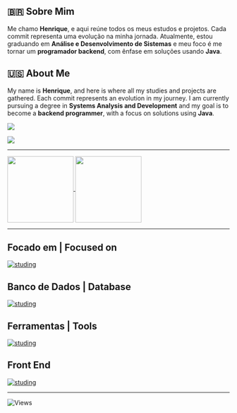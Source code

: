 ## 🇧🇷 Sobre Mim

Me chamo **Henrique**, e aqui reúne todos os meus estudos e projetos. Cada commit representa uma evolução na minha jornada. Atualmente, estou graduando em **Análise e Desenvolvimento de Sistemas** e meu foco é me tornar um **programador backend**, com ênfase em soluções usando **Java**.

## 🇺🇸 About Me

My name is **Henrique**, and here is where all my studies and projects are gathered. Each commit represents an evolution in my journey. I am currently pursuing a degree in **Systems Analysis and Development** and my goal is to become a **backend programmer**, with a focus on solutions using **Java**.

<div> 

  <a href = "mailto:polizerrickk@gmail.com"><img src="https://img.shields.io/badge/-Gmail-%23333?style=for-the-badge&logo=gmail&logoColor=white" target="_blank"></a>

  <a href="https://www.linkedin.com/in/hfpolizer/" target="_blank"><img src="https://img.shields.io/badge/-LinkedIn-%230077B5?style=for-the-badge&logo=linkedin&logoColor=white" target="_blank"></a> 

</div>

---

<a href="https://github.com/anuraghazra/github-readme-stats">

  <img height=150 align="center" src="https://github-readme-stats.vercel.app/api?username=rickkruiv&theme=tokyonight" />

</a>

<a href="https://github.com/anuraghazra/convoychat">

  <img height=150 align="center" src="https://github-readme-stats.vercel.app/api/top-langs?username=rickkruiv&layout=compact&langs_count=8&card_width=320&theme=tokyonight" />

</a>

---

## Focado em | Focused on

[![studing](https://skillicons.dev/icons?i=java,spring)](https://skillicons.dev)

## Banco de Dados | Database

[![studing](https://skillicons.dev/icons?i=mysql,postgres)](https://skillicons.dev)

## Ferramentas | Tools

[![studing](https://skillicons.dev/icons?i=vscode,postman,github,git)](https://skillicons.dev)

## Front End

[![studing](https://skillicons.dev/icons?i=html,css,js,react,bootstrap)](https://skillicons.dev)

---

![Views](https://komarev.com/ghpvc/?username=rickkruiv&color=blue)
